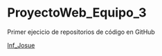 # ProyectoWeb_Equipo_3
 Primer ejecicio de repositorios de código en GitHub

 
[Inf_Josue](./jonathan.html)

